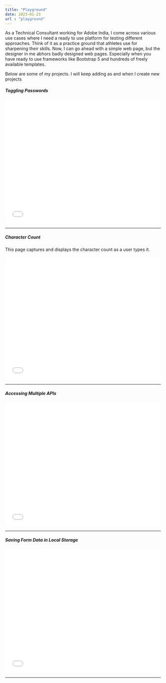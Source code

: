 ```yaml
---
title: "Playground"
date: 2023-01-23
url : "playground"
---
```


As a Technical Consultant working for Adobe India, I come across various use cases where I need a ready to use platform for testing different approaches. Think of it as a practice ground that athletes use for sharpening their skills. Now, I can go ahead with a simple web page, but the designer in me abhors badly designed web pages. Especially when you have ready to use frameworks like Bootstrap 5 and hundreds of freely available templates.

Below are some of my projects. I will keep adding as and when I create new projects

##### Toggling Passwords

<iframe height = '400' style = 'width: 100%' scrolling = 'yes' frameborder = 'no' allowtransparency = 'true' allowfullscreen = 'true' src = "/multiforms.html"></iframe> 

---

##### Character Count

This page captures and displays the character count as a user types it.

<iframe height = '400' style = 'width: 100%' scrolling = 'yes' frameborder = 'no' allowtransparency = 'true' allowfullscreen = 'true' src="/charactercount.html"></iframe>

---

##### Accessing Multiple APIs

<iframe height = '400' style = 'width: 100%' scrolling = 'yes' frameborder = 'no' allowtransparency = 'true' allowfullscreen = 'true' src="/multipleapis.html"></iframe>

---

##### Saving Form Data in Local Storage

<iframe height = '400' style = 'width: 100%' scrolling = 'yes' frameborder = 'no' allowtransparency = 'true' allowfullscreen = 'true' src="/sign-up.html"></iframe>

---


